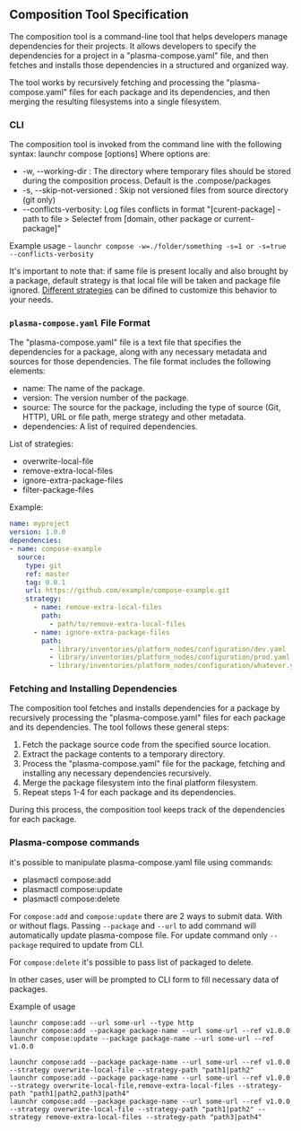 ## Composition Tool Specification
The composition tool is a command-line tool that helps developers manage
dependencies for their projects. It allows developers to specify the dependencies for
a project in a "plasma-compose.yaml" file, and then fetches and installs those dependencies
in a structured and organized way.

The tool works by recursively fetching and processing the "plasma-compose.yaml" files for each package
and its dependencies, and then merging the resulting filesystems into a single filesystem.

### CLI
The composition tool is invoked from the command line with the following syntax:
launchr compose [options]
Where options are:
* -w, --working-dir : The directory where temporary files should be stored during the
  composition process. Default is the .compose/packages
* -s, --skip-not-versioned : Skip not versioned files from source directory (git only)
* --conflicts-verbosity: Log files conflicts in format "[curent-package] - path to file > Selectef from [domain, other package or current-package]"

Example usage - `launchr compose -w=./folder/something -s=1 or -s=true --conflicts-verbosity`

It's important to note that: if same file is present locally and also brought by a package, default strategy is that local file will be taken and package file ignored. [Different strategies](https://github.com/launchrctl/compose/blob/main/example/compose.example.yaml#L18-L35) can be difined to customize this behavior to your needs.


### `plasma-compose.yaml` File Format
The "plasma-compose.yaml" file is a text file that specifies the dependencies for a package, along with any necessary metadata and sources for those dependencies.
The file format includes the following elements:
- name: The name of the package.
- version: The version number of the package.
- source: The source for the package, including the type of source (Git, HTTP), URL or file path, merge strategy and other metadata.
- dependencies: A list of required dependencies.

List of strategies:
- overwrite-local-file
- remove-extra-local-files
- ignore-extra-package-files
- filter-package-files

Example:

```yaml
name: myproject
version: 1.0.0
dependencies:
- name: compose-example
  source:
    type: git
    ref: master
    tag: 0.0.1
    url: https://github.com/example/compose-example.git
    strategy:
      - name: remove-extra-local-files
        path: 
          - path/to/remove-extra-local-files
      - name: ignore-extra-package-files
        path:
          - library/inventories/platform_nodes/configuration/dev.yaml
          - library/inventories/platform_nodes/configuration/prod.yaml
          - library/inventories/platform_nodes/configuration/whatever.yaml
```


### Fetching and Installing Dependencies
The composition tool fetches and installs dependencies for a package by recursively processing the "plasma-compose.yaml" files for each package and its dependencies. The tool follows these general steps:

1. Fetch the package source code from the specified source location.
2. Extract the package contents to a temporary directory.
3. Process the "plasma-compose.yaml" file for the package, fetching and installing any necessary dependencies recursively.
4. Merge the package filesystem into the final platform filesystem.
5. Repeat steps 1-4 for each package and its dependencies.

During this process, the composition tool keeps track of the dependencies for each package.

### Plasma-compose commands
it's possible to manipulate plasma-compose.yaml file using commands:
- plasmactl compose:add
- plasmactl compose:update
- plasmactl compose:delete

For `compose:add` and `compose:update` there are 2 ways to submit data. With or without flags.
Passing `--package` and `--url` to add command will automatically update plasma-compose file.
For update command only `--package` required to update from CLI.

For `compose:delete` it's possible to pass list of packaged to delete.

In other cases, user will be prompted to CLI form to fill necessary data of packages.

Example of usage


```
launchr compose:add --url some-url --type http
launchr compose:add --package package-name --url some-url --ref v1.0.0
launchr compose:update --package package-name --url some-url --ref v1.0.0

launchr compose:add --package package-name --url some-url --ref v1.0.0 --strategy overwrite-local-file --strategy-path "path1|path2"
launchr compose:add --package package-name --url some-url --ref v1.0.0 --strategy overwrite-local-file,remove-extra-local-files --strategy-path "path1|path2,path3|path4"
launchr compose:add --package package-name --url some-url --ref v1.0.0 --strategy overwrite-local-file --strategy-path "path1|path2" --strategy remove-extra-local-files --strategy-path "path3|path4"


```